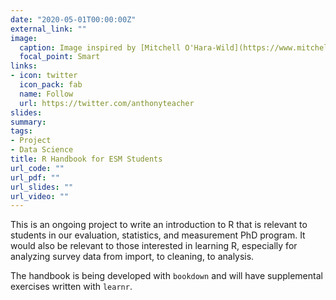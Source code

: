 ```yaml
---
date: "2020-05-01T00:00:00Z"
external_link: ""
image:
  caption: Image inspired by [Mitchell O'Hara-Wild](https://www.mitchelloharawild.com/blog/user-2018-feature-wall/)
  focal_point: Smart
links:
- icon: twitter
  icon_pack: fab
  name: Follow
  url: https://twitter.com/anthonyteacher
slides:
summary: 
tags:
- Project
- Data Science
title: R Handbook for ESM Students
url_code: ""
url_pdf: ""
url_slides: ""
url_video: ""
---
```


This is an ongoing project to write an introduction to R that is relevant to students in our evaluation, statistics, and measurement PhD program. It would also be relevant to those interested in learning R, especially for analyzing survey data from import, to cleaning, to analysis.

The handbook is being developed with `bookdown` and will have supplemental exercises written with `learnr`.


